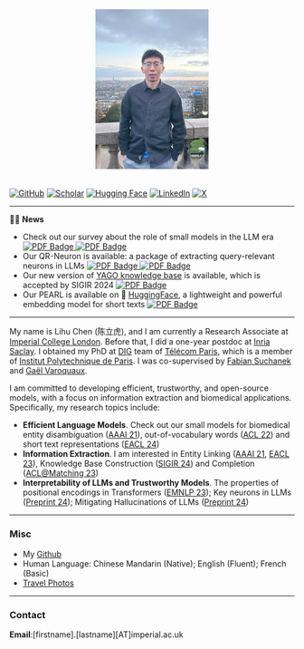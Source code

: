
<div align=center>
<img src="/assets/img/lihu_avatar.jpeg" width="200px" />
</div>

<br>

[![GitHub](https://img.shields.io/badge/GitHub-%23121011.svg?logo=github&logoColor=white)](https://github.com/tigerchen52) 
[![Scholar](https://img.shields.io/badge/Google-4285F4?logo=google&logoColor=white)](https://scholar.google.com/citations?user=oRs8regAAAAJ&hl=en)
[![Hugging Face](https://img.shields.io/badge/Hugging%20Face-FFD21E?logo=huggingface&logoColor=000)](https://huggingface.co/Lihuchen)
[![LinkedIn](https://img.shields.io/badge/Linkedin-%230077B5.svg?logo=linkedin&logoColor=white)](https://www.linkedin.com/in/lihu-chen-43482a284/)
[![X](https://img.shields.io/badge/X-%23000000.svg?logo=X&logoColor=white)](https://twitter.com/LihuChen)


___

📢📢 **News**

* Check out our survey about the role of small models in the LLM era <a href="https://arxiv.org/abs/2409.06857">
  <img src="https://img.shields.io/badge/PDF-arxiv-10868" alt="PDF Badge" width="50" height="13">
 </a> <a href="https://github.com/tigerchen52/role_of_small_models">
  <img src="https://img.shields.io/badge/GitHub-%23121011.svg?logo=github&logoColor=white" alt="PDF Badge" width="50" height="13"></a> <br>
* Our QR-Neuron is available: a package of extracting query-relevant neurons in LLMs <a href="https://github.com/tigerchen52/qrneuron">
  <img src="https://img.shields.io/badge/PDF-arxiv-10868" alt="PDF Badge" width="50" height="13">
 </a> <a href="https://github.com/tigerchen52/qrneuron">
  <img src="https://img.shields.io/badge/GitHub-%23121011.svg?logo=github&logoColor=white" alt="PDF Badge" width="50" height="13"></a>  <br>
* Our new version of [YAGO knowledge base](https://yago-knowledge.org/) is available, which is accepted by SIGIR 2024 <a href="https://dl.acm.org/doi/abs/10.1145/3626772.3657876"> 
  <img src="https://img.shields.io/badge/PDF-SIGIR-10868" alt="PDF Badge" width="50" height="13">
 </a> <br>
* Our PEARL is available on 🤗 [HuggingFace](https://huggingface.co/Lihuchen/pearl_small), a lightweight and powerful embedding model for short texts <a href="https://huggingface.co/Lihuchen/pearl_small"> 
  <img src="https://img.shields.io/badge/Hugging%20Face-FFD21E?logo=huggingface&logoColor=000" alt="PDF Badge" width="50" height="13">
 </a> <br>

___

My name is Lihu Chen (陈立虎), and I am currently a Research Associate at [Imperial College London](https://www.imperial.ac.uk/). 
Before that, I did a one-year postdoc at [Inria Saclay](https://www.inria.fr/en/inria-saclay-centre). I obtained my PhD at [DIG](https://dig.telecom-paris.fr/blog/) team of [Télécom Paris](https://www.telecom-paris.fr/en/home), which is a member of [Institut Polytechnique de Paris](https://www.ip-paris.fr/en). I was co-supervised by [Fabian Suchanek](https://suchanek.name/) and [Gaël Varoquaux](http://gael-varoquaux.info/). <br>

I am committed to developing efficient, trustworthy, and open-source models, with a focus on information extraction and biomedical applications. Specifically, my research topics include: 

* **Efficient Language Models**. Check out our small models for biomedical entity disambiguation ([AAAI 21](https://arxiv.org/pdf/2012.08844.pdf)), out-of-vocabulary words ([ACL 22](https://aclanthology.org/2022.acl-long.245.pdf)) and short text representations ([EACL 24](https://arxiv.org/pdf/2401.10407.pdf)) 
* **Information Extraction**.  I am interested in Entity Linking ([AAAI 21](https://arxiv.org/pdf/2012.08844.pdf), [EACL 23](https://aclanthology.org/2023.eacl-main.152.pdf)), Knowledge Base Construction ([SIGIR 24](https://suchanek.name/work/publications/sigir-2024.pdf)) and Completion ([ACL@Matching 23](https://aclanthology.org/2023.matching-1.8.pdf)) 
* **Interpretability of LLMs and Trustworthy Models**. The properties of positional encodings in Transformers ([EMNLP 23](https://aclanthology.org/2023.findings-emnlp.955.pdf)); Key neurons in LLMs ([Preprint 24](https://arxiv.org/pdf/2406.10868)); Mitigating Hallucinations of LLMs ([Preprint 24](https://arxiv.org/pdf/2402.04957.pdf))

___


### Misc
* My [Github](https://github.com/tigerchen52) 
* Human Language: Chinese Mandarin (Native); English (Fluent); French (Basic)
* [Travel Photos](https://chenlihu.com/blog/)

___

### Contact
**Email**:[firstname].[lastname][AT]imperial.ac.uk
